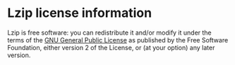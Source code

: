# Lzip license information

Lzip is free software: you can redistribute it and/or modify it under the 
terms of the [GNU General Public License](https://www.gnu.org/licenses/old-licenses/gpl-2.0.html)
as published by the Free Software Foundation, 
either version 2 of the License, or (at your option) any later version.

